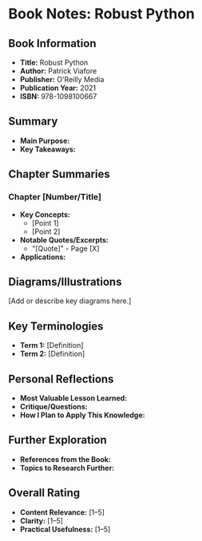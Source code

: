 # Book Notes: Robust Python

## Book Information
- **Title:** Robust Python
- **Author:** Patrick Viafore
- **Publisher:** O'Reilly Media
- **Publication Year:** 2021
- **ISBN:** 978-1098100667

## Summary
- **Main Purpose:**  
- **Key Takeaways:**  

## Chapter Summaries
### Chapter [Number/Title]
- **Key Concepts:**  
  - [Point 1]  
  - [Point 2]  
- **Notable Quotes/Excerpts:**  
  - "[Quote]" - Page [X]  
- **Applications:**  

## Diagrams/Illustrations
[Add or describe key diagrams here.]

## Key Terminologies
- **Term 1:** [Definition]  
- **Term 2:** [Definition]  

## Personal Reflections
- **Most Valuable Lesson Learned:**  
- **Critique/Questions:**  
- **How I Plan to Apply This Knowledge:**  

## Further Exploration
- **References from the Book:**  
- **Topics to Research Further:**  

## Overall Rating
- **Content Relevance:** [1–5]  
- **Clarity:** [1–5]  
- **Practical Usefulness:** [1–5]  